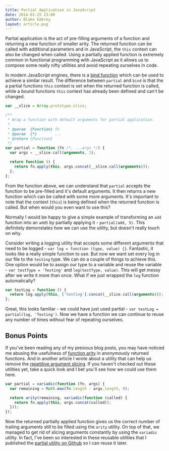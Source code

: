 ```yaml
---
title: Partial Application in JavaScript
date: 2014-01-25 23:00
author: Blake Embrey
layout: article.pug
---
```


Partial application is the act of pre-filling arguments of a function and returning a new function of smaller arity. The returned function can be called with additional parameters and in JavaScript, the `this` context can also be changed when called. Using a partially applied function is extremely common in functional programming with JavaScript as it allows us to compose some really nifty utilities and avoid repeating ourselves in code.

In modern JavaScript engines, there is a [bind function](https://developer.mozilla.org/en-US/docs/Web/JavaScript/Reference/Global_Objects/Function/bind) which can be used to achieve a similar result. The difference between `partial` and `bind` is that the a partial functions `this` context is set when the returned function is called, while a bound functions `this` context has already been defined and can't be changed.

```javascript
var __slice = Array.prototype.slice;

/**
 * Wrap a function with default arguments for partial application.
 *
 * @param  {Function} fn
 * @param  {*}        ...
 * @return {Function}
 */
var partial = function (fn /*, ...args */) {
  var args = __slice.call(arguments, 1);

  return function () {
    return fn.apply(this, args.concat(__slice.call(arguments)));
  };
};
```

From the function above, we can understand that `partial` accepts the function to be pre-filled and it's default arguments. It then returns a new function which can be called with some more arguments. It's important to note that the context (`this`) is being defined when the returned function is called. But when would you even want to use this?

Normally I would be happy to give a simple example of transforming an `add` function into an `add5` by partially applying it - `partial(add, 5)`. This definitely demonstates how we can use the utility, but doesn't really touch on why.

Consider writing a logging utility that accepts some different arguments that need to be logged - `var log = function (type, value) {}`. Fantastic, it looks like a really simple function to use. But now we want set every log in our file to the `testing` type. We can do a couple of things to achieve this. One option would be to assign our type to a variable and reuse the variable  - `var testType = 'Testing'` and `log(testType, value)`. This will get messy after we write it more than once. What if we just wrapped the `log` function automatically?

```javascript
var testLog = function () {
  return log.apply(this, ['testing'].concat(__slice.call(arguments)));
};
```

Great, this looks familiar - we could have just used partial - `var testLog = partial(log, 'Testing')`. Now we have a function we can continue to reuse any number of times without fear of repeating ourselves.

## Bonus Points

If you've been reading any of my previous blog posts, you may have noticed me abusing the usefulness of [function arity](http://blakeembrey.com/articles/forcing-function-arity-in-javascript/) in anonymously returned functions. And in another article I wrote about a utility that can help us remove the [repetitive argument slicing](http://blakeembrey.com/articles/javascript-variadic-function/). If you haven't checked out these utilities yet, take a quick look and I bet you'll see how we could use them here.

```javascript
var partial = variadic(function (fn, args) {
  var remaining = Math.max(fn.length - args.length, 0);

  return arity(remaining, variadic(function (called) {
    return fn.apply(this, args.concat(called));
  }));
});
```

Now the returned partially applied function gives us the correct number of trailing arguments still to be filled using the `arity` utility. On top of that, we managed to get rid of slicing arguments constantly by using the `variadic` utility. In fact, I've been so interested in these reusable utilities that I published the [partial utility on Github](https://github.com/blakeembrey/partial) so I can reuse it later.

